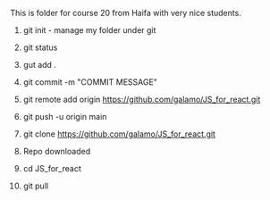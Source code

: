 This is folder for course 20 from Haifa with very nice students.


1. git init - manage my folder under git
2. git status
3. gut add .
4. git commit -m "COMMIT MESSAGE"
5. git remote add origin https://github.com/galamo/JS_for_react.git
6. git push -u origin main



1. git clone https://github.com/galamo/JS_for_react.git
2. Repo downloaded
3. cd JS_for_react
4. git pull
